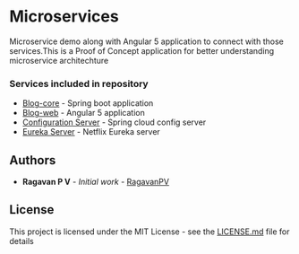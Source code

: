 # Microservices

Microservice demo along with Angular 5 application to connect with those services.This is a Proof of Concept application for better understanding microservice architechture

### Services included in repository

* [Blog-core](blog-app) - Spring boot application
* [Blog-web](blog-web) - Angular 5 application
* [Configuration Server](ConfigurationServer) - Spring cloud config server
* [Eureka Server](DiscoveryServer) - Netflix Eureka server

## Authors

* **Ragavan P V** - *Initial work* - [RagavanPV](https://github.com/RagavanPV)

## License

This project is licensed under the MIT License - see the [LICENSE.md](LICENSE) file for details

